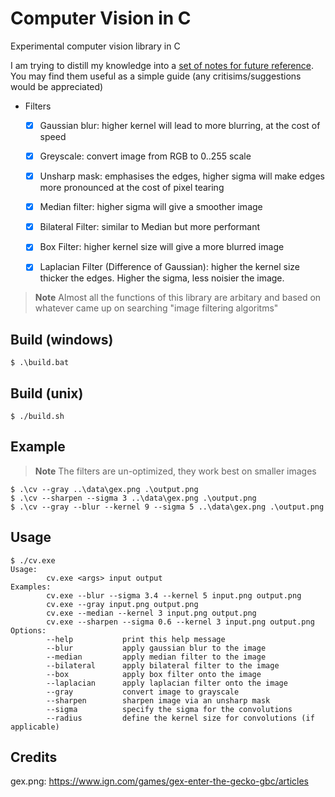 # Computer Vision in C

Experimental computer vision library in C

I am trying to distill my knowledge into a [set of notes for future reference](./docs/basic.md). You may find them useful as a simple guide (any critisims/suggestions would be appreciated)

- Filters
  - [x] Gaussian blur: higher kernel will lead to more blurring, at the cost of speed
  - [x] Greyscale: convert image from RGB to 0..255 scale
  - [x] Unsharp mask: emphasises the edges, higher sigma will make edges more pronounced at the cost of pixel tearing
  - [x] Median filter: higher sigma will give a smoother image 
  - [x] Bilateral Filter: similar to Median but more performant
  - [x] Box Filter: higher kernel size will give a more blurred image 
  - [x] Laplacian Filter (Difference of Gaussian): higher the kernel size thicker the edges. Higher the sigma, less noisier the image.


> **Note**
> Almost all the functions of this library are arbitary and based on whatever came up on searching "image filtering algoritms"


## Build (windows)

```console
$ .\build.bat
```

## Build (unix)

```console
$ ./build.sh
```

## Example

> **Note**
> The filters are un-optimized, they work best on smaller images

```console
$ .\cv --gray ..\data\gex.png .\output.png
$ .\cv --sharpen --sigma 3 ..\data\gex.png .\output.png
$ .\cv --gray --blur --kernel 9 --sigma 5 ..\data\gex.png .\output.png
```

## Usage

```console
$ ./cv.exe
Usage:
        cv.exe <args> input output
Examples:
        cv.exe --blur --sigma 3.4 --kernel 5 input.png output.png
        cv.exe --gray input.png output.png
        cv.exe --median --kernel 3 input.png output.png
        cv.exe --sharpen --sigma 0.6 --kernel 3 input.png output.png
Options:
        --help           print this help message
        --blur           apply gaussian blur to the image
        --median         apply median filter to the image
        --bilateral      apply bilateral filter to the image
        --box            apply box filter onto the image
        --laplacian      apply laplacian filter onto the image
        --gray           convert image to grayscale
        --sharpen        sharpen image via an unsharp mask
        --sigma          specify the sigma for the convolutions
        --radius         define the kernel size for convolutions (if applicable)
```

## Credits

gex.png: https://www.ign.com/games/gex-enter-the-gecko-gbc/articles

